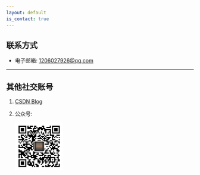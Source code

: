 ```yaml
---
layout: default
is_contact: true
---
```


## 联系方式

* 电子邮箱: [1206027926@qq.com](mailto:[1206027926@qq.com)

---

## 其他社交账号



1. [CSDN Blog](https://blog.csdn.net/ice_night)

2. 公众号:

   <img class="img" src="./imgs/ewm.jpg" style="zoom: 50%;" >
